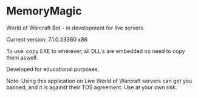 # MemoryMagic

World of Warcraft Bot - in development for live servers

Current version: 7.1.0.23360 x86 

To use: copy EXE to wherever, all DLL's are embedded no need to copy them aswell.

Developed for educational purposes.

Note: Using this application on Live World of Warcraft servers can get you banned, 
      and it is against their TOS agreement. Use at your own risk.
	  
